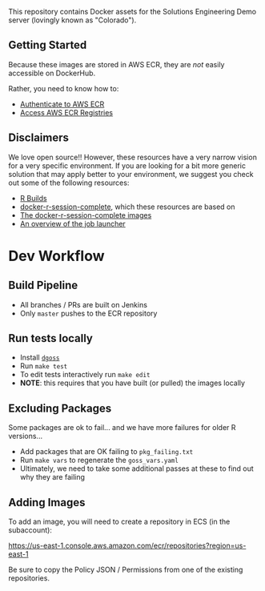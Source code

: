 This repository contains Docker assets for the Solutions Engineering Demo
server (lovingly known as "Colorado").

## Getting Started

Because these images are stored in AWS ECR, they are _not_ easily accessible on
DockerHub.

Rather, you need to know how to:

- [Authenticate to AWS
  ECR](https://docs.aws.amazon.com/AmazonECR/latest/userguide/registries.html#registry_auth)
- [Access AWS ECR
  Registries](https://docs.aws.amazon.com/AmazonECR/latest/userguide/registries.html)

## Disclaimers

We love open source!! However, these resources have a very narrow vision for a
very specific environment. If you are looking for a bit more generic solution
that may apply better to your environment, we suggest you check out some of the
following resources:

- [R Builds](https://github.com/rstudio/r-builds)
- [docker-r-session-complete](https://github.com/sol-eng/docker-r-session-complete),
  which these resources are based on
- [The docker-r-session-complete images](https://hub.docker.com/r/rstudio/r-session-complete)
- [An overview of the job launcher](https://solutions.rstudio.com/launcher/overview/)

# Dev Workflow

## Build Pipeline

- All branches / PRs are built on Jenkins
- Only `master` pushes to the ECR repository

## Run tests locally

- Install [`dgoss`](https://github.com/aelsabbahy/goss/tree/master/extras/dgoss)
- Run `make test` 
- To edit tests interactively run `make edit`
- **NOTE**: this requires that you have built (or pulled) the images locally

## Excluding Packages

Some packages are ok to fail... and we have more failures for older R versions...
- Add packages that are OK failing to `pkg_failing.txt`
- Run `make vars` to regenerate the `goss_vars.yaml`
- Ultimately, we need to take some additional passes at these to find out why they are failing

## Adding Images

To add an image, you will need to create a repository in ECS (in the subaccount):

https://us-east-1.console.aws.amazon.com/ecr/repositories?region=us-east-1

Be sure to copy the Policy JSON / Permissions from one of the existing repositories.
